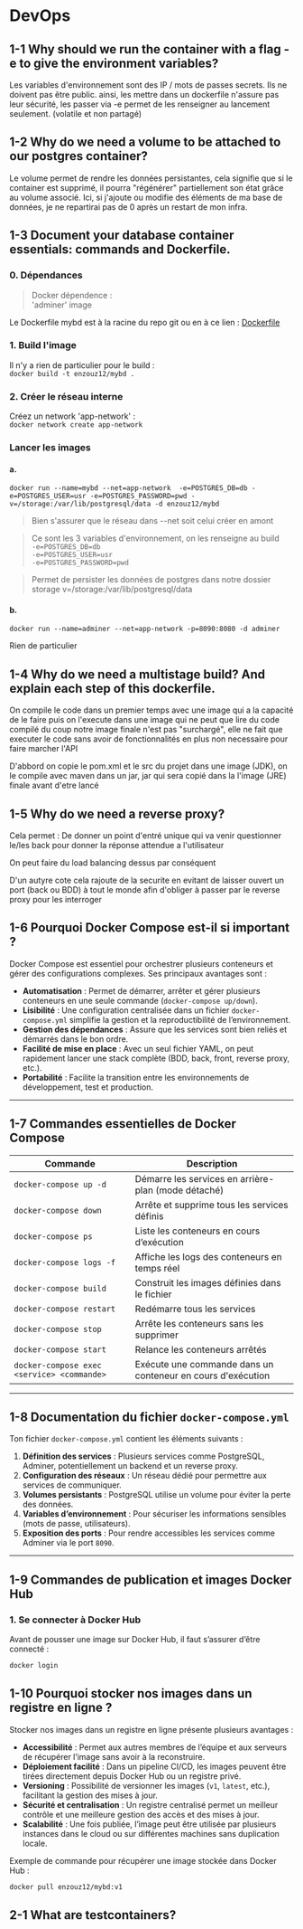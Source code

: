 # DevOps

## 1-1 Why should we run the container with a flag -e to give the environment variables?

Les variables d'environnement sont des IP / mots de passes secrets. Ils ne doivent pas être public. ainsi, les mettre dans un dockerfile n'assure pas leur sécurité, les passer via -e permet de les renseigner au lancement seulement. (volatile et non partagé)

## 1-2 Why do we need a volume to be attached to our postgres container?

Le volume permet de rendre les données persistantes, cela signifie que si le container est supprimé, il pourra "régénérer" partiellement son état grâce au volume associé. Ici, si j'ajoute ou modifie des éléments de ma base de données, je ne repartirai pas de 0 après un restart de mon infra.

## 1-3 Document your database container essentials: commands and Dockerfile.

### 0. Dépendances

> Docker dépendence :  
> 'adminer' image

Le Dockerfile mybd est à la racine du repo git ou en à ce lien : [Dockerfile](dockerfile)

### 1. Build l'image

Il n'y a rien de particulier pour le build :  
`docker build -t enzouz12/mybd .`

### 2. Créer le réseau interne

Créez un network 'app-network' :  
`docker network create app-network`

### Lancer les images

#### a.

```docker
docker run --name=mybd --net=app-network  -e=POSTGRES_DB=db -e=POSTGRES_USER=usr -e=POSTGRES_PASSWORD=pwd -v=/storage:/var/lib/postgresql/data -d enzouz12/mybd
```

> Bien s'assurer que le réseau dans --net soit celui créer en amont

> Ce sont les 3 variables d'environnement, on les renseigne au build  
> `-e=POSTGRES_DB=db`  
> `-e=POSTGRES_USER=usr`  
> `-e=POSTGRES_PASSWORD=pwd`

> Permet de persister les données de postgres dans notre dossier storage
> v=/storage:/var/lib/postgresql/data

#### b.

```docker
docker run --name=adminer --net=app-network -p=8090:8080 -d adminer
```

Rien de particulier

## 1-4 Why do we need a multistage build? And explain each step of this dockerfile.

On compile le code dans un premier temps avec une image qui a la capacité de le faire puis on l'execute dans une image qui ne peut que lire du code compilé du coup notre image finale n'est pas "surchargé", elle ne fait que executer le code sans avoir de fonctionnalités en plus non necessaire pour faire marcher l'API

D'abbord on copie le pom.xml et le src du projet dans une image (JDK), on le compile avec maven dans un jar, jar qui sera copié dans la l'image (JRE) finale avant d'etre lancé

## 1-5 Why do we need a reverse proxy?

Cela permet : De donner un point d'entré unique qui va venir questionner le/les back pour donner la réponse attendue a l'utilisateur

On peut faire du load balancing dessus par conséquent

D'un autyre cote cela rajoute de la securite en evitant de laisser ouvert un port (back ou BDD) à tout le monde afin d'obliger à passer par le reverse proxy pour les interroger

## 1-6 Pourquoi Docker Compose est-il si important ?

Docker Compose est essentiel pour orchestrer plusieurs conteneurs et gérer des configurations complexes. Ses principaux avantages sont :

- **Automatisation** : Permet de démarrer, arrêter et gérer plusieurs conteneurs en une seule commande (`docker-compose up/down`).
- **Lisibilité** : Une configuration centralisée dans un fichier `docker-compose.yml` simplifie la gestion et la reproductibilité de l’environnement.
- **Gestion des dépendances** : Assure que les services sont bien reliés et démarrés dans le bon ordre.
- **Facilité de mise en place** : Avec un seul fichier YAML, on peut rapidement lancer une stack complète (BDD, back, front, reverse proxy, etc.).
- **Portabilité** : Facilite la transition entre les environnements de développement, test et production.

---

## 1-7 Commandes essentielles de Docker Compose

| Commande                                   | Description                                                 |
| ------------------------------------------ | ----------------------------------------------------------- |
| `docker-compose up -d`                     | Démarre les services en arrière-plan (mode détaché)         |
| `docker-compose down`                      | Arrête et supprime tous les services définis                |
| `docker-compose ps`                        | Liste les conteneurs en cours d’exécution                   |
| `docker-compose logs -f`                   | Affiche les logs des conteneurs en temps réel               |
| `docker-compose build`                     | Construit les images définies dans le fichier               |
| `docker-compose restart`                   | Redémarre tous les services                                 |
| `docker-compose stop`                      | Arrête les conteneurs sans les supprimer                    |
| `docker-compose start`                     | Relance les conteneurs arrêtés                              |
| `docker-compose exec <service> <commande>` | Exécute une commande dans un conteneur en cours d'exécution |

---

## 1-8 Documentation du fichier `docker-compose.yml`

Ton fichier `docker-compose.yml` contient les éléments suivants :

1. **Définition des services** : Plusieurs services comme PostgreSQL, Adminer, potentiellement un backend et un reverse proxy.
2. **Configuration des réseaux** : Un réseau dédié pour permettre aux services de communiquer.
3. **Volumes persistants** : PostgreSQL utilise un volume pour éviter la perte des données.
4. **Variables d’environnement** : Pour sécuriser les informations sensibles (mots de passe, utilisateurs).
5. **Exposition des ports** : Pour rendre accessibles les services comme Adminer via le port `8090`.

---

## 1-9 Commandes de publication et images Docker Hub

### 1. Se connecter à Docker Hub

Avant de pousser une image sur Docker Hub, il faut s’assurer d’être connecté :

```sh
docker login
```

## 1-10 Pourquoi stocker nos images dans un registre en ligne ?

Stocker nos images dans un registre en ligne présente plusieurs avantages :

- **Accessibilité** : Permet aux autres membres de l’équipe et aux serveurs de récupérer l’image sans avoir à la reconstruire.
- **Déploiement facilité** : Dans un pipeline CI/CD, les images peuvent être tirées directement depuis Docker Hub ou un registre privé.
- **Versioning** : Possibilité de versionner les images (`v1`, `latest`, etc.), facilitant la gestion des mises à jour.
- **Sécurité et centralisation** : Un registre centralisé permet un meilleur contrôle et une meilleure gestion des accès et des mises à jour.
- **Scalabilité** : Une fois publiée, l’image peut être utilisée par plusieurs instances dans le cloud ou sur différentes machines sans duplication locale.

Exemple de commande pour récupérer une image stockée dans Docker Hub :

```sh
docker pull enzouz12/mybd:v1
```

## 2-1 What are testcontainers?

